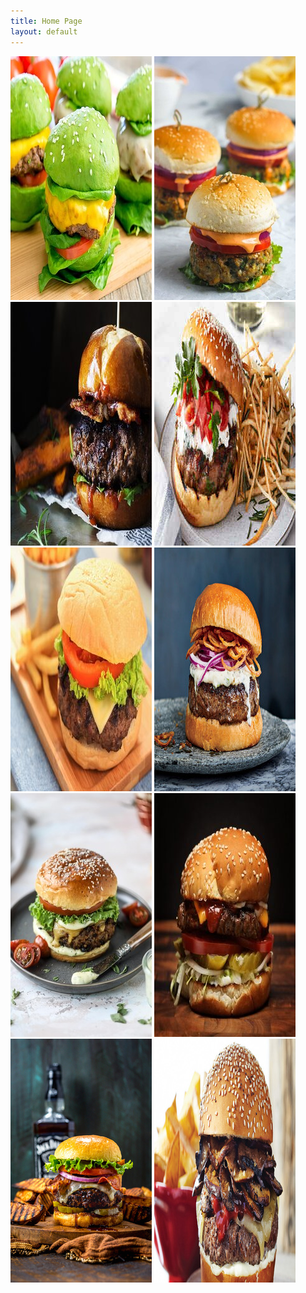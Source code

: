 ```yaml
---
title: Home Page
layout: default
---
```


 <div class="gallery">
        <a href="assets/images/1.jpg" data-lightbox="mygallery"><img src="assets/images/1-small.jpg"></a>
        <a href="assets/images/3.jpg" data-lightbox="mygallery"><img src="assets/images/3-small.jpg"></a>
        <a href="assets/images/2.jpg" data-lightbox="mygallery"><img src="assets/images/2-small.jpg"></a>
        <a href="assets/images/4.jpg" data-lightbox="mygallery"><img src="assets/images/4-small.jpg"></a>
        <a href="assets/images/5.jpg" data-lightbox="mygallery"><img src="assets/images/5-small.jpg"></a>
        <a href="assets/images/6.jpg" data-lightbox="mygallery"><img src="assets/images/6-small.jpg"></a>
        <a href="assets/images/7.jpg" data-lightbox="mygallery"><img src="assets/images/7-small.jpg"></a>
        <a href="assets/images/8.jpg" data-lightbox="mygallery"><img src="assets/images/8-small.jpg"></a>
        <a href="assets/images/9.jpg" data-lightbox="mygallery"><img src="assets/images/9-small.jpg"></a>
        <a href="assets/images/10.jpg" data-lightbox="mygallery"><img src="assets/images/10-small.jpg"></a>
    </div>